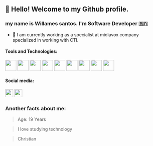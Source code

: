 ## 👋 Hello! Welcome to my Github profile.
###  my name is Willames santos. I'm Software Developer 🇧🇷

- 🔭 I am currently working as a specialist at midiavox company specialized in working with CTI.

#### Tools and Technologies:
<div display="flex">
<img src="https://cdn.jsdelivr.net/gh/devicons/devicon/icons/git/git-original.svg" width="35" height="35"/>
<img src="https://cdn.jsdelivr.net/gh/devicons/devicon/icons/github/github-original.svg" width="35" height="35"/>
<img src="https://cdn.jsdelivr.net/gh/devicons/devicon/icons/nodejs/nodejs-plain-wordmark.svg" width="35" height="35"/>
<img src="https://cdn.jsdelivr.net/gh/devicons/devicon/icons/react/react-original-wordmark.svg" width="35" height="35"/>
<img src="https://cdn.jsdelivr.net/gh/devicons/devicon/icons/java/java-original-wordmark.svg" width="35" height="35"/>
<img src="https://cdn.jsdelivr.net/gh/devicons/devicon/icons/javascript/javascript-original.svg" width="35" height="35"/>
<img src="https://cdn.jsdelivr.net/gh/devicons/devicon/icons/csharp/csharp-original.svg"width="35" height="35"/>
<img src="https://cdn.jsdelivr.net/gh/devicons/devicon/icons/mysql/mysql-original.svg" width="35" height="35"/>
<img src="https://cdn.jsdelivr.net/gh/devicons/devicon/icons/python/python-original-wordmark.svg" width="35" height="35"/>                 
</div>             

 #### Social media:
<div>
  <a href="https://instagram.com/willames_santos07" target="_blank"><img src="https://img.shields.io/badge/-Instagram-%23E4405F?style=for-the-      badge&logo=instagram&logoColor=white" target="_blank" height="25"></a>
  <a href="https://www.linkedin.com/in/willames-santos-7bb88b214" target="_blank"><img src="https://img.shields.io/badge/-LinkedIn-%230077B5?style=for-the-badge&logo=linkedin&logoColor=white" target="_blank" height="25"></a>   
</div>


### Another facts about me:

> Age: 19 Years

> I love studying technology

> Christian
